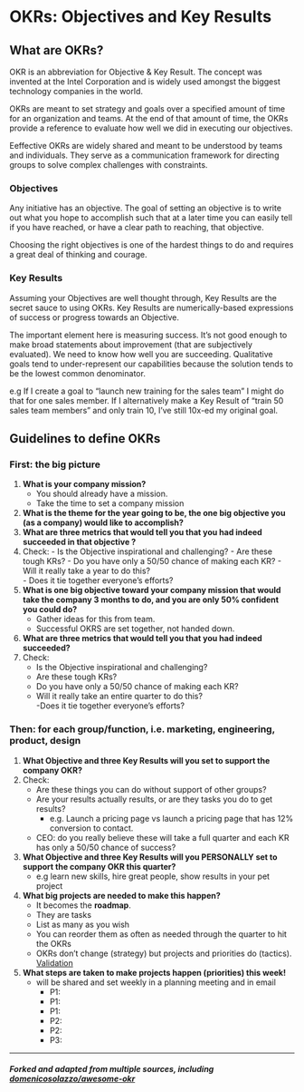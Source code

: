 # OKRs: Objectives and Key Results

## What are OKRs?

OKR is an abbreviation for Objective & Key Result. The concept was invented at the Intel Corporation and is widely used amongst the biggest technology companies in the world.

OKRs are meant to set strategy and goals over a specified amount of time for an organization and teams. At the end of that amount of time, the OKRs provide a reference to evaluate how well we did in executing our objectives.

Eeffective OKRs are widely shared and meant to be understood by teams and individuals. They serve as a communication framework for directing groups to solve complex challenges with constraints. 

### Objectives

Any initiative has an objective. The goal of setting an objective is to write out what you hope to accomplish such that at a later time you can easily tell if you have reached, or have a clear path to reaching, that objective.

Choosing the right objectives is one of the hardest things to do and requires a great deal of thinking and courage.

### Key Results

Assuming your Objectives are well thought through, Key Results are the secret sauce to using OKRs. Key Results are numerically-based expressions of success or progress towards an Objective.

The important element here is measuring success. It’s not good enough to make broad statements about improvement (that are subjectively evaluated). We need to know how well you are succeeding. Qualitative goals tend to under-represent our capabilities because the solution tends to be the lowest common denominator.

e.g If I create a goal to “launch new training for the sales team” I might do that for one sales member. If I alternatively make a Key Result of “train 50 sales team members” and only train 10, I’ve still 10x-ed my original goal.

## Guidelines to define OKRs

### First: the big picture

1. **What is your company mission?** 
   - You should already have a mission. 
   - Take the time to set a company mission
2. **What is the theme for the year going to be, the one big objective you (as a company) would like to accomplish?**
3. **What are three metrics that would tell you that you had indeed succeeded in that objective ?**
4. Check: 
       - Is the Objective inspirational and challenging? 
       - Are these tough KRs? 
       - Do you have only a 50/50 chance of making each KR?
       - Will it really take a year to do this?  
       - Does it tie together everyone’s efforts?
5. **What is one big objective toward your company mission that would take the company 3 months to do, and you are only 50% confident you could do?**
   - Gather ideas for this from team. 
   - Successful OKRS are set together, not handed down. 
6. **What are three metrics that would tell you that you had indeed succeeded?**
7. Check:
    - Is the Objective inspirational and challenging? 
    - Are these tough KRs? 
    - Do you have only a 50/50 chance of making each KR?
    - Will it really take an entire quarter to do this?  
    -Does it tie together everyone’s efforts?

### Then: for each group/function, i.e. marketing, engineering, product, design

1. **What Objective and three Key Results will you set to support the company OKR?**
2. Check:
    - Are these things you can do without support of other groups? 
    - Are your results actually results, or are they tasks you do to get results? 
       - e.g. Launch a pricing page vs launch a pricing page that has 12% conversion to contact.
    - CEO: do you really believe these will take a full quarter and each KR has only a 50/50 chance of success?
3. **What Objective and three Key Results will you PERSONALLY set to support the company OKR this quarter?**
    - e.g learn new skills, hire great people, show results in your pet project
4. **What big projects are needed to make this happen?**  
   - It becomes the **roadmap**.
   - They are tasks
   - List as many as you wish
   - You can reorder them as often as needed through the quarter to hit the OKRs
   - OKRs don’t change (strategy) but projects and priorities do (tactics). [Validation](http://eleganthack.com/customer-development-with-participatory-roadmaps/)
5. **What steps are taken to make projects happen (priorities) this week!**  
    - will be shared and set weekly in a planning meeting and in email
       - P1: 
       - P1: 
       - P1: 
       - P2:
       - P2:
       - P3:

--- 

##### Forked and adapted from multiple sources, including [domenicosolazzo/awesome-okr](https://github.com/domenicosolazzo/awesome-okr)